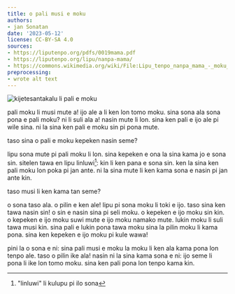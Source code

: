 ```yaml
---
title: o pali musi e moku
authors:
- jan Sonatan
date: '2023-05-12'
license: CC-BY-SA 4.0
sources:
- https://liputenpo.org/pdfs/0019mama.pdf
- https://liputenpo.org/lipu/nanpa-mama/
- https://commons.wikimedia.org/wiki/File:Lipu_tenpo_nanpa_mama_-_moku_seli.png
preprocessing:
- wrote alt text
---
```


![kijetesantakalu li pali e moku](https://upload.wikimedia.org/wikipedia/commons/b/b6/Lipu_tenpo_nanpa_mama_-_moku_seli.png)

pali moku li musi mute a! ijo ale a li ken lon tomo moku. sina sona ala sona pona e pali moku? ni li suli ala a! nasin mute li lon. sina ken pali e ijo ale pi wile sina. ni la sina ken pali e moku sin pi pona mute.

taso sina o pali e moku kepeken nasin seme?

lipu sona mute pi pali moku li lon. sina kepeken e ona la sina kama jo e sona sin. sitelen tawa en lipu linluwi[^1]: kin li ken pana e sona sin. ken la sina ken pali moku lon poka pi jan ante. ni la sina mute li ken kama sona e nasin pi jan ante kin.

taso musi li ken kama tan seme?

o sona taso ala. o pilin e ken ale! lipu pi sona moku li toki e ijo. taso sina ken tawa nasin sin! o sin e nasin sina pi seli moku. o kepeken e ijo moku sin kin. o kepeken e ijo moku suwi mute e ijo moku namako mute. lukin moku li suli tawa musi kin. sina pali e lukin pona tawa moku sina la pilin moku li kama pona. sina ken kepeken e ijo moku pi kule wawa!

pini la o sona e ni: sina pali musi e moku la moku li ken ala kama pona lon tenpo ale. taso o pilin ike ala! nasin ni la sina kama sona e ni: ijo seme li pona li ike lon tomo moku. sina ken pali pona lon tenpo kama kin.

[^1]: "linluwi" li kulupu pi ilo sona